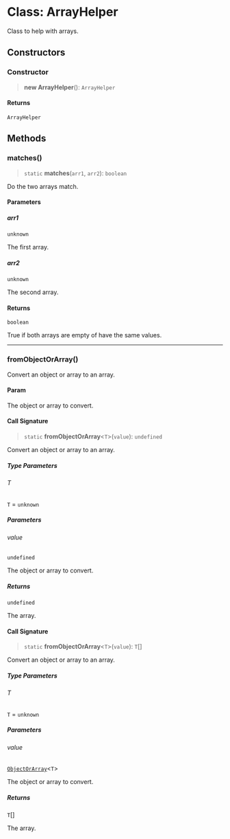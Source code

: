 # Class: ArrayHelper

Class to help with arrays.

## Constructors

### Constructor

> **new ArrayHelper**(): `ArrayHelper`

#### Returns

`ArrayHelper`

## Methods

### matches()

> `static` **matches**(`arr1`, `arr2`): `boolean`

Do the two arrays match.

#### Parameters

##### arr1

`unknown`

The first array.

##### arr2

`unknown`

The second array.

#### Returns

`boolean`

True if both arrays are empty of have the same values.

***

### fromObjectOrArray()

Convert an object or array to an array.

#### Param

The object or array to convert.

#### Call Signature

> `static` **fromObjectOrArray**\<`T`\>(`value`): `undefined`

Convert an object or array to an array.

##### Type Parameters

###### T

`T` = `unknown`

##### Parameters

###### value

`undefined`

The object or array to convert.

##### Returns

`undefined`

The array.

#### Call Signature

> `static` **fromObjectOrArray**\<`T`\>(`value`): `T`[]

Convert an object or array to an array.

##### Type Parameters

###### T

`T` = `unknown`

##### Parameters

###### value

[`ObjectOrArray`](../type-aliases/ObjectOrArray.md)\<`T`\>

The object or array to convert.

##### Returns

`T`[]

The array.
